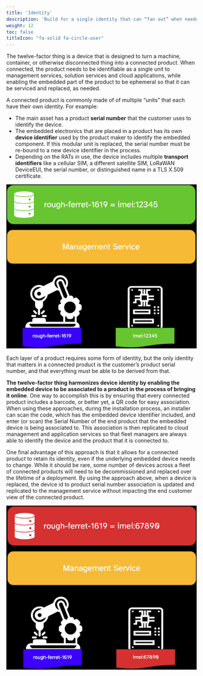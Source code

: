 ```yaml
---
title: 'Identity'
description: 'Build for a single identity that can “fan out” when needed.'
weight: 12
toc: false
titleIcon: "fa-solid fa-circle-user"
---
```


The twelve-factor thing is a device that is designed to turn a machine, container, or otherwise disconnected thing into a connected product. When connected, the product needs to be identifiable as a single unit to management services, solution services and cloud applications, while enabling the embedded part of the product to be ephemeral so that it can be serviced and replaced, as needed.

A connected product is commonly made of of multiple “units” that each have their own identity. For example:

- The main asset has a product **serial number** that the customer uses to identify the device.
- The embedded electronics that are placed in a product has its own **device identifier** used by the product maker to identify the embedded component. If this modular unit is replaced, the serial number must be re-bound to a new device identifier in the process.
- Depending on the RATs in use, the device includes multiple **transport identifiers** like a cellular SIM, a different satellite SIM, LoRaWAN DeviceEUI, the serial number, or distinguished name in a TLS X.509 certificate.


![The association of a product serial number with device id](/images/identity-1.png)


Each layer of a product requires some form of identity, but the only identity that matters in a connected product is the customer’s product serial number, and that everything must be able to be derived from that.

**The twelve-factor thing harmonizes device identity by enabling the embedded device to be associated to a product in the process of bringing it online**. One way to accomplish this is by ensuring that every connected product includes a barcode, or better yet, a QR code for easy association. When using these approaches, during the installation process, an installer can scan the code, which has the embedded device identifier included, and enter (or scan) the Serial Number of the end product that the embedded device is being associated to. This association is then replicated to cloud management and application services so that fleet managers are always able to identify the device and the product that it is connected to.

One final advantage of this approach is that it allows for a connected product to retain its identity, even if the underlying embedded device needs to change. While it should be rare, some number of devices across a fleet of connected products will need to be decommissioned and replaced over the lifetime of a deployment. By using the approach above, when a device is replaced, the device id to product serial number association is updated and replicated to the management service without impacting the end customer view of the connected product.

![The association of a product serial number with device id on replacement](/images/identity-2.png)

